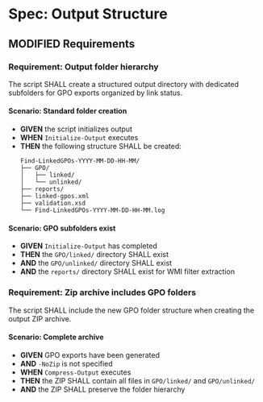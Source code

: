 # Spec: Output Structure

## MODIFIED Requirements

### Requirement: Output folder hierarchy

The script SHALL create a structured output directory with dedicated subfolders for GPO exports organized by link status.

#### Scenario: Standard folder creation

- **GIVEN** the script initializes output
- **WHEN** `Initialize-Output` executes
- **THEN** the following structure SHALL be created:
  ```
  Find-LinkedGPOs-YYYY-MM-DD-HH-MM/
  ├── GPO/
  │   ├── linked/
  │   └── unlinked/
  ├── reports/
  ├── linked-gpos.xml
  ├── validation.xsd
  └── Find-LinkedGPOs-YYYY-MM-DD-HH-MM.log
  ```

#### Scenario: GPO subfolders exist

- **GIVEN** `Initialize-Output` has completed
- **THEN** the `GPO/linked/` directory SHALL exist
- **AND** the `GPO/unlinked/` directory SHALL exist
- **AND** the `reports/` directory SHALL exist for WMI filter extraction

### Requirement: Zip archive includes GPO folders

The script SHALL include the new GPO folder structure when creating the output ZIP archive.

#### Scenario: Complete archive

- **GIVEN** GPO exports have been generated
- **AND** `-NoZip` is not specified
- **WHEN** `Compress-Output` executes
- **THEN** the ZIP SHALL contain all files in `GPO/linked/` and `GPO/unlinked/`
- **AND** the ZIP SHALL preserve the folder hierarchy
